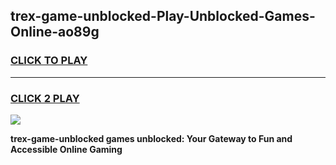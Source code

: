 
## trex-game-unblocked-Play-Unblocked-Games-Online-ao89g
<h3>
<a href="https://premium76.site?title=trex-game-unblocked&ref=24A">CLICK TO PLAY</a></h3>
<hr>

<h3>
<a href="https://premium76.site?title=trex-game-unblocked&ref=24A">CLICK 2 PLAY</a>
  
</h3>

<a href="https://premium76.site?title=trex-game-unblocked&ref=24A"><img src="https://clearcache.store/games.png"></a>


**trex-game-unblocked games unblocked: Your Gateway to Fun and Accessible Online Gaming**
